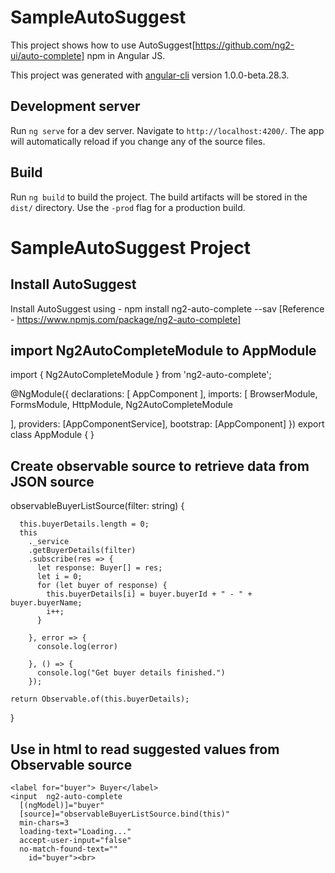 # SampleAutoSuggest

This project shows how to use AutoSuggest[https://github.com/ng2-ui/auto-complete] npm in Angular JS.

This project was generated with [angular-cli](https://github.com/angular/angular-cli) version 1.0.0-beta.28.3.

## Development server
Run `ng serve` for a dev server. Navigate to `http://localhost:4200/`. The app will automatically reload if you change any of the source files.

## Build

Run `ng build` to build the project. The build artifacts will be stored in the `dist/` directory. Use the `-prod` flag for a production build.

# SampleAutoSuggest Project 

## Install AutoSuggest 
Install AutoSuggest using  - npm install ng2-auto-complete --sav
[Reference - https://www.npmjs.com/package/ng2-auto-complete]

## import Ng2AutoCompleteModule to  AppModule

import { Ng2AutoCompleteModule } from 'ng2-auto-complete';


@NgModule({
  declarations: [
    AppComponent
  ],
  imports: [
    BrowserModule,
    FormsModule,
    HttpModule,
    Ng2AutoCompleteModule

  ],
  providers: [AppComponentService],
  bootstrap: [AppComponent]
})
export class AppModule { }

## Create observable source to retrieve data from JSON source

  observableBuyerListSource(filter: string) {

      this.buyerDetails.length = 0;
      this
        ._service
        .getBuyerDetails(filter)
        .subscribe(res => {
          let response: Buyer[] = res;
          let i = 0;
          for (let buyer of response) {
            this.buyerDetails[i] = buyer.buyerId + " - " + buyer.buyerName;
            i++;
          }
        
        }, error => {
          console.log(error)
        
        }, () => {
          console.log("Get buyer details finished.")
        });
    
    return Observable.of(this.buyerDetails);
  }

## Use in html to read suggested values from Observable source

    <label for="buyer"> Buyer</label>
    <input  ng2-auto-complete 
      [(ngModel)]="buyer" 
      [source]="observableBuyerListSource.bind(this)" 
      min-chars=3  
      loading-text="Loading..." 
      accept-user-input="false" 
      no-match-found-text=""
        id="buyer"><br>